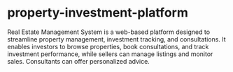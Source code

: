 # property-investment-platform
Real Estate Management System is a web-based platform designed to streamline property management, investment tracking, and consultations. It enables investors to browse properties, book consultations, and track investment performance, while sellers can manage listings and monitor sales. Consultants can offer personalized advice.
